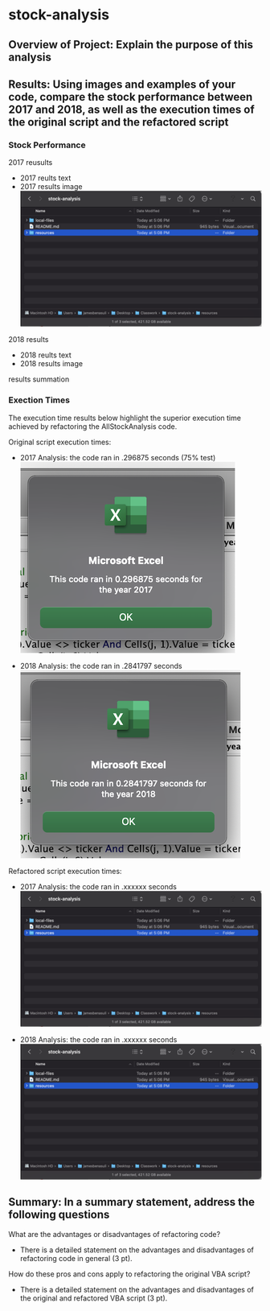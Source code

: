 # stock-analysis

## Overview of Project: Explain the purpose of this analysis

## Results: Using images and examples of your code, compare the stock performance between 2017 and 2018, as well as the execution times of the original script and the refactored script

### Stock Performance

2017 reusults

- 2017 reults text
- 2017 results image
![placeholder-image](resources/resources-image-placeholder1.png)

2018 results

- 2018 reults text
- 2018 results image

results summation

### Exection Times

The execution time results below highlight the superior execution time achieved by refactoring the AllStockAnalysis code.

Original script execution times:

- 2017 Analysis: the code ran in .296875 seconds (75% test)
![2017-original-runtime](resources/module-2017-runtime-.75_size.png)

- 2018 Analysis: the code ran in .2841797 seconds
![2018-original-runtime](resources/module-2018-runtime-.75_size.png)

Refactored script execution times:

- 2017 Analysis: the code ran in .xxxxxx seconds
![2017-refactored-runtime](resources/resources-image-placeholder1.png)

- 2018 Analysis: the code ran in .xxxxxx seconds
![2018-refactored-runtime](resources/resources-image-placeholder1.png)

## Summary: In a summary statement, address the following questions

What are the advantages or disadvantages of refactoring code?

- There is a detailed statement on the advantages and disadvantages of refactoring code in general (3 pt).

How do these pros and cons apply to refactoring the original VBA script?

- There is a detailed statement on the advantages and disadvantages of the original and refactored VBA script (3 pt).
